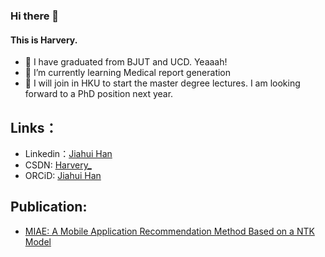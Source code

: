 ### Hi there 👋
#### This is Harvery.
- 🔭 I have graduated from BJUT and UCD. Yeaaah!
- 🌱 I’m currently learning Medical report generation
- 💬 I will join in HKU to start the master degree lectures. I am looking forward to a PhD position next year.

## Links：
- Linkedin：[Jiahui Han](https://www.linkedin.com/in/jiahui-han520/)
- CSDN: [Harvery_](https://blog.csdn.net/Harvery_?type=blog)
- ORCiD: [Jiahui Han](https://orcid.org/0009-0005-6491-4009)
  
## Publication:
- [MIAE: A Mobile Application Recommendation Method Based on a NTK Model](https://ieeexplore.ieee.org/document/10386764)


<!--
**UlanqabBadGuy/UlanqabBadGuy** is a ✨ _special_ ✨ repository because its `README.md` (this file) appears on your GitHub profile.

Here are some ideas to get you started:

- 🔭 I’m currently working on ...
- 🌱 I’m currently learning ...
- 👯 I’m looking to collaborate on ...
- 🤔 I’m looking for help with ...
- 💬 Ask me about ...
- 📫 How to reach me: ...
- 😄 Pronouns: ...
- ⚡ Fun fact: ...
-->
